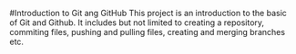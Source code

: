 #Introduction to Git ang GitHub
This project is an introduction to the basic of Git and Github. It includes but not limited to creating a repository, commiting files, pushing and pulling files, creating and merging branches etc.

